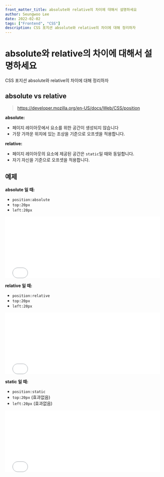 ```yaml
---
front_matter_title: absolute와 relative의 차이에 대해서 설명하세요
author: Seungwoo Lee
date: 2022-02-02
tags: ["Frontend", "CSS"]
description: CSS 포지션 absolute와 relative의 차이에 대해 정리하자
---
```


# absolute와 relative의 차이에 대해서 설명하세요

CSS 포지션 absolute와 relative의 차이에 대해 정리하자

## absolute vs relative

> <https://developer.mozilla.org/en-US/docs/Web/CSS/position>

**absolute:**

* 페이지 레이아웃에서 요소를 위한 공간이 생성되지 않습니다
* 가장 가까운 위치에 있는 조상을 기준으로 오프셋을 적용합니다.

**relative:**

* 페이지 레이아웃의 요소에 제공된 공간은 `static`일 때와 동일합니다.
* 자기 자신을 기준으로 오프셋을 적용합니다.

## 예제

**absolute 일 때:**

* `position:absolute`
* `top:20px`
* `left:20px`

<iframe width="100%" height="200" src="//jsfiddle.net/seungwoo321/qfw5ekmL/embedded/result/" allowfullscreen="allowfullscreen" allowpaymentrequest frameborder="0"></iframe>

**relative 일 때:**

* `position:relative`
* `top:20px`
* `left:20px`

<iframe width="100%" height="200" src="//jsfiddle.net/seungwoo321/0Lhcqrzm/embedded/result/" allowfullscreen="allowfullscreen" allowpaymentrequest frameborder="0"></iframe>

**static 일 때:**

* `position:static`
* `top:20px` (효과없음)
* `left:20px` (효과없음)

<iframe width="100%" height="200" src="//jsfiddle.net/seungwoo321/pyh71a9u/embedded/result/" allowfullscreen="allowfullscreen" allowpaymentrequest frameborder="0"></iframe>

